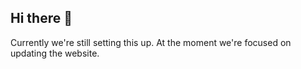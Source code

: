 ## Hi there 👋
Currently we're still setting this up. At the moment we're focused on updating the website. 

<!--
Currently we're still setting this up. At the moment we're focused on updating the website. 
-->
